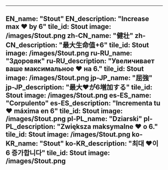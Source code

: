 ---

EN_name: "Stout"
EN_description: "Increase max ❤️ by 6"
tile_id: Stout
image: /images/Stout.png
zh-CN_name: "健壮"
zh-CN_description: "最大生命值+6"
tile_id: Stout
image: /images/Stout.png
ru-RU_name: "Здоровяк"
ru-RU_description: "Увеличивает ваше максимальное ❤️ на 6."
tile_id: Stout
image: /images/Stout.png
jp-JP_name: "屈強"
jp-JP_description: "最大❤️が6増加する"
tile_id: Stout
image: /images/Stout.png
es-ES_name: "Corpulento"
es-ES_description: "Incrementa tu ❤️ máxima en 6"
tile_id: Stout
image: /images/Stout.png
pl-PL_name: "Dziarski"
pl-PL_description: "Zwiększa maksymalne ❤️ o 6."
tile_id: Stout
image: /images/Stout.png
ko-KR_name: "Stout"
ko-KR_description: "최대 ❤️이 6 증가합니다"
tile_id: Stout
image: /images/Stout.png
---